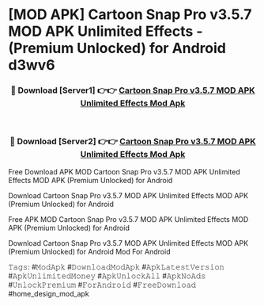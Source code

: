 # [MOD APK] Cartoon Snap Pro v3.5.7 MOD APK Unlimited Effects - (Premium Unlocked) for Android d3wv6



<div align="center">
<h3>🔴 Download [Server1] 👉👉 <a href="https://momento.my/?title=Cartoon_Snap_Pro_v3.5.7_MOD_APK_Unlimited_Effects">Cartoon Snap Pro v3.5.7 MOD APK Unlimited Effects Mod Apk</a></h3><br>

<h3>🔴 Download [Server2] 👉👉 <a href="https://momento.my/?title=Cartoon_Snap_Pro_v3.5.7_MOD_APK_Unlimited_Effects">Cartoon Snap Pro v3.5.7 MOD APK Unlimited Effects Mod Apk</a></h3>
</div>



Free Download APK MOD Cartoon Snap Pro v3.5.7 MOD APK Unlimited Effects MOD APK (Premium Unlocked) for Android

Download Cartoon Snap Pro v3.5.7 MOD APK Unlimited Effects MOD APK (Premium Unlocked) for Android

Free APK MOD Cartoon Snap Pro v3.5.7 MOD APK Unlimited Effects MOD APK (Premium Unlocked) for Android

Download Cartoon Snap Pro v3.5.7 MOD APK Unlimited Effects MOD APK (Premium Unlocked) for Android Mod For Android

𝚃𝚊𝚐𝚜: #𝙼𝚘𝚍𝙰𝚙𝚔 #𝙳𝚘𝚠𝚗𝚕𝚘𝚊𝚍𝙼𝚘𝚍𝙰𝚙𝚔 #𝙰𝚙𝚔𝙻𝚊𝚝𝚎𝚜𝚝𝚅𝚎𝚛𝚜𝚒𝚘𝚗 #𝙰𝚙𝚔𝚄𝚗𝚕𝚒𝚖𝚒𝚝𝚎𝚍𝙼𝚘𝚗𝚎𝚢 #𝙰𝚙𝚔𝚄𝚗𝚕𝚘𝚌𝚔𝙰𝚕𝚕 #𝙰𝚙𝚔𝙽𝚘𝙰𝚍𝚜 #𝚄𝚗𝚕𝚘𝚌𝚔𝙿𝚛𝚎𝚖𝚒𝚞𝚖 #𝙵𝚘𝚛𝙰𝚗𝚍𝚛𝚘𝚒𝚍 #𝙵𝚛𝚎𝚎𝙳𝚘𝚠𝚗𝚕𝚘𝚊𝚍 #home_design_mod_apk
